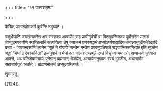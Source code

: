 +++
title = "११ पालाशहोमः"

+++

केचित् पालाशहोमकर्म कुर्वन्ति तदुच्यते ।

चतुर्थेऽहनि अन्नसंस्कारेण अन्नं संस्कृत्य आचार्येण सह प्राचीमुदीचीं वा दिशमुपनिष्क्रम्य पूर्वोत्तरेण पालाशं त्रीण्युदगपवर्गाणि स्थण्डिलानि कल्पयित्वा तेषु यथाक्रमं प्रणवश्रद्धामेधाभ्योऽर्घ्यपाद्यादिगन्धमाल्यधूपदीपनैवेद्यादि दत्वा - "यश्छन्दसामि”त्यनेन “श्रुतं मे गोपाये”त्यन्तेन मन्त्रेण प्रणवमुपतिष्ठते श्रद्धयाग्निस्समिध्यत इति सूक्तेन श्रद्धां “मेधां ते देवस्सविता” इत्यनुवाकेन मेधां ततः पालाशदण्डमूले दण्डं विसृज्यान्यमादत्ते, अथाचार्यः पूर्ववास आदत्ते, अथ बलिशेषमाचार्यः पुरोगान् ब्रह्मणान् भोजयेत्, आचार्येणानुज्ञातः स्वयं भुञ्जीत, अथाचार्येण सहाचार्यगृहं गच्छति । ब्राह्मणभोजनं अभ्युदयमित्यर्थः ।

शुभमस्तु

[[124]]